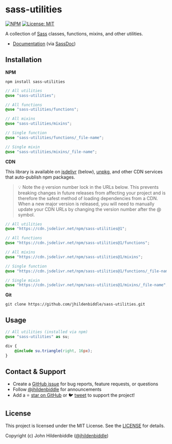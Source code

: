 # sass-utilities

[![NPM](https://img.shields.io/npm/v/sass-utilities.svg?style=flat-square)](https://www.npmjs.com/package/sass-utilities)
[![License: MIT](https://img.shields.io/badge/License-MIT-yellow.svg?style=flat-square)](https://github.com/jhildenbiddle/sass-utilities/blob/master/LICENSE)

A collection of [Sass](https://sass-lang.com/) classes, functions, mixins, and other utilities.

- [Documentation](https://jhildenbiddle.github.io/sass-utilities/) (via [SassDoc](http://sassdoc.com/))

## Installation

**NPM**

```shell
npm install sass-utilities
```

```scss
// All utilities
@use "sass-utilities";

// All functions
@use "sass-utilities/functions";

// All mixins
@use "sass-utilities/mixins";

// Single function
@use "sass-utilities/functions/_file-name";

// Single mixin
@use "sass-utilities/mixins/_file-name";
```

**CDN**

This library is available on [jsdelivr](https://www.jsdelivr.com/package/npm/sass-utilities) (below), [unpkg](https://unpkg.com/browse/sass-utilities/), and other CDN services that auto-publish npm packages.

> 💡 Note the `@` version number lock in the URLs below. This prevents breaking changes in future releases from affecting your project and is therefore the safest method of loading dependencies from a CDN. When a new major version is released, you will need to manually update your CDN URLs by changing the version number after the @ symbol.

```scss
// All utilities
@use "https://cdn.jsdelivr.net/npm/sass-utilities@1";

// All functions
@use "https://cdn.jsdelivr.net/npm/sass-utilities@1/functions";

// All mixins
@use "https://cdn.jsdelivr.net/npm/sass-utilities@1/mixins";

// Single function
@use "https://cdn.jsdelivr.net/npm/sass-utilities@1/functions/_file-name";

// Single mixin
@use "https://cdn.jsdelivr.net/npm/sass-utilities@1/mixins/_file-name";
```

**Git**

```shell
git clone https://github.com/jhildenbiddle/sass-utilities.git
```

## Usage

```scss
// All utilities (installed via npm)
@use "sass-utilities" as su;

div {
    @include su.triangle(right, 16px);
}
```

## Contact & Support

- Create a [GitHub issue](https://github.com/jhildenbiddle/sass-utilities/issues) for bug reports, feature requests, or questions
- Follow [@jhildenbiddle](https://twitter.com/jhildenbiddle) for announcements
- Add a ⭐️ [star on GitHub](https://github.com/jhildenbiddle/sass-utilities) or 🐦 [tweet](https://twitter.com/intent/tweet?url=https%3A%2F%2Fgithub.com%2Fjhildenbiddle%2Fsass-utilities&hashtags=css,sass,scss,developers,frontend) to support the project!

## License

This project is licensed under the MIT License. See the [LICENSE](https://github.com/jhildenbiddle/sass-utilities/blob/master/LICENSE) for details.

Copyright (c) John Hildenbiddle ([@jhildenbiddle](https://twitter.com/jhildenbiddle))
